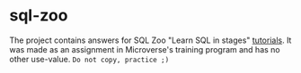 # sql-zoo
The project contains answers for SQL Zoo "Learn SQL in stages" [tutorials](https://sqlzoo.net/wiki/SQL_Tutorial). It was made as an assignment in Microverse's training program and has no other use-value. `Do not copy, practice ;)` 
